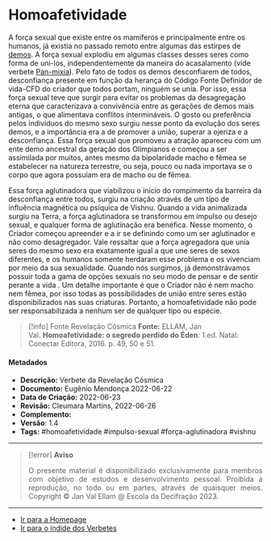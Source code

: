 # Homoafetividade

A força sexual que existe entre os mamíferos e principalmente entre os humanos, já existia no passado remoto entre algumas das estirpes de [demos](Demos.md). A força sexual explodiu em algumas classes desses seres como forma de uni-los, independentemente da maneira do acasalamento (vide verbete [Pan-mixia](Pan-mixia.md)). Pelo fato de todos os demos desconfiarem de todos, desconfiança presente em função da herança do Código Fonte Definidor de vida-CFD do criador que todos portam, ninguém se unia. Por isso, essa força sexual teve que surgir para evitar os problemas da desagregação eterna que caracterizava a convivência entre as gerações de demos mais antigas, o que alimentava conflitos intermináveis. O gosto ou preferência pelos indivíduos do mesmo sexo surgiu nesse ponto da evolução dos seres demos, e a importância era a de promover a união, superar a ojeriza e a desconfiança. Essa força sexual que promoveu a atração apareceu com um ente demo ancestral da geração dos Olimpianos e começou a ser assimilada por muitos, antes mesmo da bipolaridade macho e fêmea se estabelecer na natureza terrestre, ou seja, pouco ou nada importava se o corpo que agora possuíam era de macho ou de fêmea.

Essa força aglutinadora que viabilizou o início do rompimento da barreira da desconfiança entre todos, surgiu na criação através de um tipo de influência magnética ou psíquica de Vishnu. Quando a vida animalizada surgiu na Terra, a força aglutinadora se transformou em impulso ou desejo sexual, e qualquer forma de aglutinação era benéfica. Nesse momento, o Criador começou apreender e a ir se definindo como um ser aglutinador e não como desagregador. Vale ressaltar que a força agregadora que unia seres do mesmo sexo era exatamente igual a que une seres de sexos diferentes, e os humanos somente herdaram esse problema e os vivenciam por meio da sua sexualidade. Quando nós surgimos, já demonstrávamos possuir toda a gama de opções sexuais no seu modo de pensar e de sentir perante a vida . Um detalhe importante é que o Criador não é nem macho nem fêmea, por isso todas as possibilidades de união entre seres estão disponibilizados nas suas criaturas. Portanto, a homoafetividade não pode ser responsabilizada a nenhum ser de qualquer tipo ou espécie.

> [!info] Fonte Revelação Cósmica
> **Fonte:** ELLAM, Jan Val. **Homoafetividade: o segredo perdido do Éden**: 1.ed. Natal: Conectar Editora, 2016. p. 49, 50 e 51.

#### Metadados

-   **Descrição:** Verbete da Revelação Cósmica
-   **Documento:** Eugênio Mendonça 2022-06-22
-   **Data de Criação:** 2022-06-23
-   **Revisão:** Cleumara Martins, 2022-06-26
-   **Complemento:**
-   **Versão**: 1.4
-   **Tags:** #homoafetividade #impulso-sexual #força-aglutinadora #vishnu

---
> [!error] **Aviso**
> <p align="justify">O presente material é disponibilizado exclusivamente para membros com objetivo de estudos e desenvolvimento pessoal. Proibida a reprodução, no todo ou em partes, através de quaisquer meios. Copyright © Jan Val Ellam @ Escola da Decifração 2023. </p>

---
- [Ir para a Homepage](Homepage.canvas)
- [Ir para o índide dos Verbetes](ÍNDIDE%20GERAL%20DOS%20VERBETES.canvas)